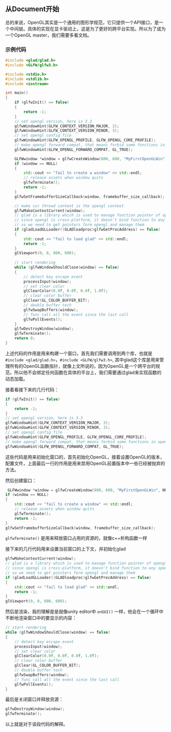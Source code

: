 ## 从Document开始

总的来说，OpenGL其实是一个通用的图形学规范，它只提供一个API接口，是一个中间层。具体的实现在显卡驱动上，这是为了更好的跨平台实现。所以为了成为一个OpenGL master，我们需要多看文档。

### 示例代码

```c++
#include <glad/glad.h>
#include <GLFW/glfw3.h>

#include <stdio.h>
#include <stdlib.h>
#include <iostream>

int main()
{
    if (glfwInit() == false)
    {
        return -1;
    }
    // set opengl version, here is 3.3
    glfwWindowHint(GLFW_CONTEXT_VERSION_MAJOR, 3);
    glfwWindowHint(GLFW_CONTEXT_VERSION_MINOR, 3);
    // set opengl config file
    glfwWindowHint(GLFW_OPENGL_PROFILE, GLFW_OPENGL_CORE_PROFILE);
    // make opengl forward compat, that means forbid some functions in opengl 2.x which area abandoned
    glfwWindowHint(GLFW_OPENGL_FORWARD_COMPAT, GL_TRUE);

    GLFWwindow *window = glfwCreateWindow(800, 600, "MyFirstOpenGLWin", NULL, NULL);
    if (window == NULL)
    {
        std::cout << "fail to create a window" << std::endl;
        // release assets when window quits
        glfwTerminate();
        return -1;
    }
    glfwSetFramebufferSizeCallback(window, framebuffer_size_callback);

    // make cur thread context is the opengl context
    glfwMakeContextCurrent(window);
    // glad is a library which is used to manage function pointer of opengl
    // since opengl is cross-platform, it doesn't bind function to any specific platform
    // so we need to get pointers form opengl and manage them
    if (gladLoadGLLoader((GLADloadproc)glfwGetProcAddress) == false)
    {
        std::cout << "fail to load glad" << std::endl;
        return -1;
    }
    glViewport(0, 0, 800, 600);
   
    // start rendering
    while (glfwWindowShouldClose(window) == false)
    {
        // detect key escape event
        processInput(window);
        // set clear color
        glClearColor(0.0f, 0.0f, 0.0f, 1.0f);
        // clear color buffer
        glClear(GL_COLOR_BUFFER_BIT);
        // double buffer tech
        glfwSwapBuffers(window);
        // func call all the event since the last call
        glfwPollEvents();
    }
    glfwDestroyWindow(window);
    glfwTerminate();
    return 0;
}
```

上述代码的作用是用来构建一个窗口，首先我们需要调用到两个库，也就是`#include <glad/glad.h>`，`#include <GLFW/glfw3.h>`, 其中glad这个库是用来管理所有的OpenGL函数指针，就像上文所说的，因为OpenGL是一个跨平台的规范，所以他不会绑定任何函数在具体的平台上，我们需要通过glad来实现函数的动态加载。

接着看接下来的几行代码：
```c++
if (glfwInit() == false)
{
    return -1;
}
// set opengl version, here is 3.3
glfwWindowHint(GLFW_CONTEXT_VERSION_MAJOR, 3);
glfwWindowHint(GLFW_CONTEXT_VERSION_MINOR, 3);
// set opengl config file
glfwWindowHint(GLFW_OPENGL_PROFILE, GLFW_OPENGL_CORE_PROFILE);
// make opengl forward compat, that means forbid some functions in opengl 2.x which area abandoned
glfwWindowHint(GLFW_OPENGL_FORWARD_COMPAT, GL_TRUE);
```

这些代码是用来初始化窗口的，首先初始化OpenGL，接着设置OpenGL的版本，配置文件，上面最后一行的作用是用来禁用OpenGL前置版本中一些已经被抛弃的方法。

然后创建窗口：
```c++
 GLFWwindow *window = glfwCreateWindow(800, 600, "MyFirstOpenGLWin", NULL, NULL);
if (window == NULL)
{
    std::cout << "fail to create a window" << std::endl;
    // release assets when window quits
    glfwTerminate();
    return -1;
}
glfwSetFramebufferSizeCallback(window, framebuffer_size_callback);
```

`glfwTerminate()` 是用来释放窗口占用的资源的，就像c++析构函数一样

接下来的几行代码用来设置当前窗口的上下文，并初始化glad
```c++
glfwMakeContextCurrent(window);
// glad is a library which is used to manage function pointer of opengl
// since opengl is cross-platform, it doesn't bind function to any specific platform
// so we need to get pointers form opengl and manage them
if (gladLoadGLLoader((GLADloadproc)glfwGetProcAddress) == false)
{
    std::cout << "fail to load glad" << std::endl;
    return -1;
}
glViewport(0, 0, 800, 600);
```

然后是渲染，我的理解是是就像unity editor中 `onGUI()` 一样，他会在一个循环中不断地渲染窗口中的要显示的内容：
```c++
// start rendering
while (glfwWindowShouldClose(window) == false)
{
    // detect key escape event
    processInput(window);
    // set clear color
    glClearColor(0.0f, 0.0f, 0.0f, 1.0f);
    // clear color buffer
    glClear(GL_COLOR_BUFFER_BIT);
    // double buffer tech
    glfwSwapBuffers(window);
    // func call all the event since the last call
    glfwPollEvents();
}
```

最后是关闭窗口并释放资源：
```c++
glfwDestroyWindow(window);
glfwTerminate();
```
以上就是对于该段代码的解释。